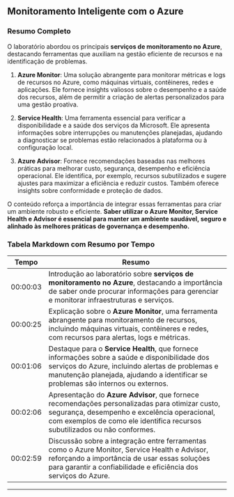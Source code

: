 ## Monitoramento Inteligente com o Azure

### Resumo Completo

O laboratório abordou os principais **serviços de monitoramento no Azure**, destacando ferramentas que auxiliam na gestão eficiente de recursos e na identificação de problemas.

1. **Azure Monitor**: Uma solução abrangente para monitorar métricas e logs de recursos no Azure, como máquinas virtuais, contêineres, redes e aplicações. Ele fornece insights valiosos sobre o desempenho e a saúde dos recursos, além de permitir a criação de alertas personalizados para uma gestão proativa.

2. **Service Health**: Uma ferramenta essencial para verificar a disponibilidade e a saúde dos serviços da Microsoft. Ele apresenta informações sobre interrupções ou manutenções planejadas, ajudando a diagnosticar se problemas estão relacionados à plataforma ou à configuração local.

3. **Azure Advisor**: Fornece recomendações baseadas nas melhores práticas para melhorar custo, segurança, desempenho e eficiência operacional. Ele identifica, por exemplo, recursos subutilizados e sugere ajustes para maximizar a eficiência e reduzir custos. Também oferece insights sobre conformidade e proteção de dados.

O conteúdo reforça a importância de integrar essas ferramentas para criar um ambiente robusto e eficiente. **Saber utilizar o Azure Monitor, Service Health e Advisor é essencial para manter um ambiente saudável, seguro e alinhado às melhores práticas de governança e desempenho.**

### Tabela Markdown com Resumo por Tempo

| **Tempo**    | **Resumo**                                                                                                                                                                                                                                                                             |
|--------------|-----------------------------------------------------------------------------------------------------------------------------------------------------------------------------------------------------------------------------------------------------------------------------------------|
| 00:00:03     | Introdução ao laboratório sobre **serviços de monitoramento no Azure**, destacando a importância de saber onde procurar informações para gerenciar e monitorar infraestruturas e serviços.                                                                                               |
| 00:00:25     | Explicação sobre o **Azure Monitor**, uma ferramenta abrangente para monitoramento de recursos, incluindo máquinas virtuais, contêineres e redes, com recursos para alertas, logs e métricas.                                                                                            |
| 00:01:06     | Destaque para o **Service Health**, que fornece informações sobre a saúde e disponibilidade dos serviços do Azure, incluindo alertas de problemas e manutenção planejada, ajudando a identificar se problemas são internos ou externos.                                                  |
| 00:02:06     | Apresentação do **Azure Advisor**, que fornece recomendações personalizadas para otimizar custo, segurança, desempenho e excelência operacional, com exemplos de como ele identifica recursos subutilizados ou não conformes.                                                             |
| 00:02:59     | Discussão sobre a integração entre ferramentas como o Azure Monitor, Service Health e Advisor, reforçando a importância de usar essas soluções para garantir a confiabilidade e eficiência dos serviços do Azure.                                                                        |

---
